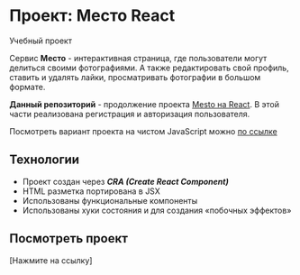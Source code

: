 # Проект: Место React

Учебный проект

Сервис **Место** - интерактивная страница, где пользователи могут делиться своими фотографиями. А также редактировать свой профиль, ставить и удалять лайки, просматривать фотографии в большом формате.

**Данный репозиторий** - продолжение проекта [Mesto на React](https://github.com/SvetAlexa/mesto-react "https://github.com/SvetAlexa/mesto-react"). В этой части реализована регистрация и авторизация пользователя.

Посмотреть вариант проекта на чистом JavaScript можно [по ссылке](https://github.com/SvetAlexa/mesto "https://github.com/SvetAlexa/mesto")


## Технологии

* Проект создан через ***CRA (Create React Component)***
* HTML разметка портирована в JSX
* Использованы функциональные компоненты
* Использованы хуки состояния и для создания «побочных эффектов»

## Посмотреть проект

[Нажмите на ссылку]
